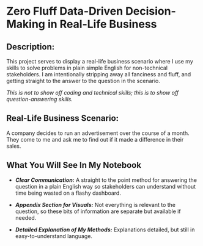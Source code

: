 # Zero Fluff Data-Driven Decision-Making in Real-Life Business

## Description:
This project serves to display a real-life business scenario where I use my skills to solve problems in plain simple English for non-technical stakeholders. I am intentionally stripping away all fanciness and fluff, and getting straight to the answer to the question in the scenario.

_This is not to show off coding and technical skills; this is to show off question-answering skills._

## Real-Life Business Scenario:
A company decides to run an advertisement over the course of a month. They come to me and ask me to find out if it made a difference in their sales.

## What You Will See In My Notebook
* ***Clear Communication:*** A straight to the point method for answering the question in a plain English way so stakeholders can understand without time being wasted on a flashy dashboard.

* ***Appendix Section for Visuals:*** Not everything is relevant to the question, so these bits of information are separate but available if needed.

* ***Detailed Explanation of My Methods:*** Explanations detailed, but still in easy-to-understand language.
